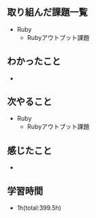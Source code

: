 ## 取り組んだ課題一覧
- Ruby
  - Rubyアウトプット課題

## わかったこと
- 
 
## 次やること
- Ruby
  - Rubyアウトプット課題

## 感じたこと
- 

## 学習時間
- 1h(total:399.5h)
